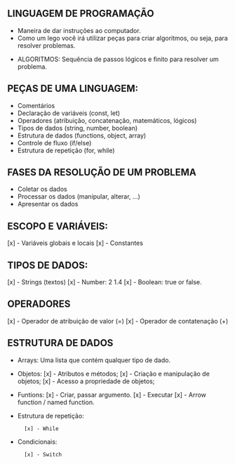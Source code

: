 ## LINGUAGEM DE PROGRAMAÇÃO

- Maneira de dar instruções ao computador.
- Como um lego você irá utilizar peças para criar algoritmos, ou seja, para resolver problemas.

+ ALGORITMOS: Sequência de passos lógicos e finito para resolver um problema.

## PEÇAS DE UMA LINGUAGEM:

- Comentários
- Declaração de variáveis (const, let)
- Operadores (atribuição, concatenação, matemáticos, lógicos)
- Tipos de dados (string, number, boolean)
- Estrutura de dados (functions, object, array)
- Controle de fluxo (if/else)
- Estrutura de repetição (for, while)

## FASES DA RESOLUÇÃO DE UM PROBLEMA

- Coletar os dados
- Processar os dados (manipular, alterar, ...)
- Apresentar os dados

## ESCOPO E VARIÁVEIS:

[x] - Variáveis globais e locais
[x] - Constantes

## TIPOS DE DADOS:

[x] - Strings (textos)
[x] - Number: 2 1.4
[x] - Boolean: true or false.

## OPERADORES

[x] - Operador de atribuição de valor (=)
[x] - Operador de contatenação (+)

## ESTRUTURA DE DADOS

+ Arrays: Uma lista que contém qualquer tipo de dado.

+ Objetos: 
        [x] - Atributos e métodos; 
        [x] - Criação e manipulação de objetos;
        [x] - Acesso a propriedade de objetos;

+ Funtions: 
        [x] - Criar, passar argumento.
        [x] - Executar
        [x] - Arrow function / named function.

+ Estrutura de repetição:

        [x] - While

+ Condicionais:

        [x] - Switch
        